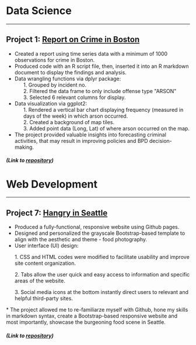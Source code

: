 # Data Science
***
## Project 1: **[Report on Crime in Boston](https://richdait.github.io/Extra-Credit---Crime-in-Boston/)**
* Created a report using time series data with a minimum of 1000 observations for crime in Boston.
* Produced code with an R script file, then, inserted it into an R markdown document to display the findings and analysis.
* Data wrangling functions via dplyr package:
  <ul> 1. Grouped by incident no. </ul>
  <ul> 2. Filtered the data frame to only include offense type "ARSON" </ul>
  <ul> 3. Selected 6 relevant columns for display. </ul>
* Data visualization via ggplot2:
  <ul> 1. Rendered a vertical bar chart displaying frequency (measured in days of the week) in which arson occurred. </ul>
  <ul> 2. Created a background of map tiles.</ul>
  <ul> 3. Added point data (Long, Lat) of where arson occurred on the map.</ul>
* The project provided valuable insights into forecasting criminal activities, that may result in improving policies and BPD decision-making.

##### (Link to [repository](https://github.com/richdait/Extra-Credit---Crime-in-Boston))

# Web Development
***
## Project 7: **[Hangry in Seattle](https://richdait.github.io/)**
* Produced a fully-functional, responsive website using Github pages.
* Designed and personalized the grayscale Bootstrap-based template to align with the aesthetic and theme - food photography.
* User interface (UI) design:
<ul> 1. CSS and HTML codes were modified to facilitate usability and improve site content organization. </ul>
<ul> 2. Tabs allow the user quick and easy access to information and specific areas of the website. </ul>
<ul> 3. Social media icons at the bottom instantly direct users to relevant and helpful third-party sites. </ul>
* The project allowed me to re-familiarze myself with Github, hone my skills in markdown syntax, create a Bootstrap-based responsive website and most importantly, showcase the burgeoning food scene in Seattle.

##### (Link to [repository](https://github.com/richdait/richdait.github.io))
